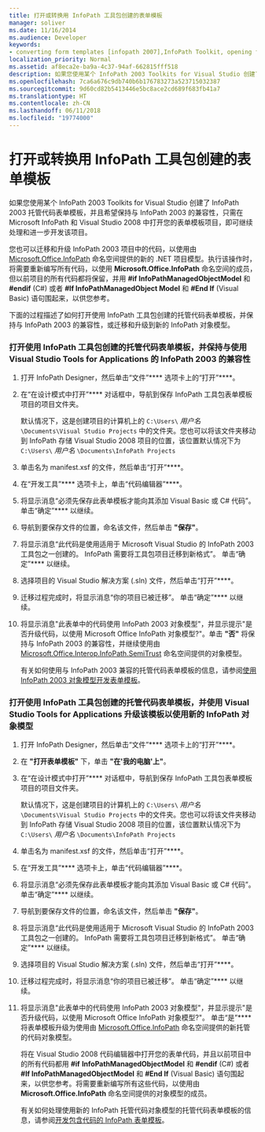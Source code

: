 ```yaml
---
title: 打开或转换用 InfoPath 工具包创建的表单模板
manager: soliver
ms.date: 11/16/2014
ms.audience: Developer
keywords:
- converting form templates [infopath 2007],InfoPath Toolkit, opening form templates from,form templates [InfoPath 2007], opening,InfoPath 2007, converting InfoPath Toolkit form templates,opening form templates [InfoPath 2007],form templates [InfoPath 2007], converting,script [InfoPath 2007], converting to managed code
localization_priority: Normal
ms.assetid: af8eca2e-ba9a-4c37-94af-662815fff518
description: 如果您使用某个 InfoPath 2003 Toolkits for Visual Studio 创建了 InfoPath 2003 托管代码表单模板，并且希望保持与 InfoPath 2003 的兼容性，只需在 Microsoft InfoPath 和 Visual Studio 2008 中打开您的表单模板项目，即可继续处理和进一步开发该项目。
ms.openlocfilehash: 7ca6a676c9db740b6b176783273a523715032387
ms.sourcegitcommit: 9d60cd82b5413446e5bc8ace2cd689f683fb41a7
ms.translationtype: HT
ms.contentlocale: zh-CN
ms.lasthandoff: 06/11/2018
ms.locfileid: "19774000"
---
```

# <a name="open-or-convert-a-form-template-created-with-the-infopath-toolkit"></a>打开或转换用 InfoPath 工具包创建的表单模板

如果您使用某个 InfoPath 2003 Toolkits for Visual Studio 创建了 InfoPath 2003 托管代码表单模板，并且希望保持与 InfoPath 2003 的兼容性，只需在 Microsoft InfoPath 和 Visual Studio 2008 中打开您的表单模板项目，即可继续处理和进一步开发该项目。
  
您也可以迁移和升级 InfoPath 2003 项目中的代码，以使用由 [Microsoft.Office.InfoPath](https://msdn.microsoft.com/library/Microsoft.Office.InfoPath.aspx) 命名空间提供的新的 .NET 项目模型。执行该操作时，将需要重新编写所有代码，以使用 **Microsoft.Office.InfoPath** 命名空间的成员，但以前项目的所有代码都将保留，并用 **#if InfoPathManagedObjectModel** 和 **#endif** (C#) 或者 **#If InfoPathManagedObject Model** 和 **#End If** (Visual Basic) 语句围起来，以供您参考。 
  
下面的过程描述了如何打开使用 InfoPath 工具包创建的托管代码表单模板，并保持与 InfoPath 2003 的兼容性，或迁移和升级到新的 InfoPath 对象模型。 
  
### <a name="open-a-managed-code-form-template-created-with-the-infopath-toolkit-and-maintain-compatibility-with-infopath-2003-using-visual-studio-tools-for-applications"></a>打开使用 InfoPath 工具包创建的托管代码表单模板，并保持与使用 Visual Studio Tools for Applications 的 InfoPath 2003 的兼容性

1. 打开 InfoPath Designer，然后单击“文件”**** 选项卡上的“打开”****。 
    
2. 在“在设计模式中打开”**** 对话框中，导航到保存 InfoPath 工具包表单模板项目的项目文件夹。 
    
    默认情况下，这是创建项目的计算机上的  `C:\Users\` *用户名*  `\Documents\Visual Studio Projects` 中的文件夹。您也可以将该文件夹移动到 InfoPath 存储 Visual Studio 2008 项目的位置，该位置默认情况下为  `C:\Users\` *用户名*  `\Documents\InfoPath Projects`
    
3. 单击名为 manifest.xsf 的文件，然后单击“打开”****。
    
4. 在“开发工具”**** 选项卡上，单击“代码编辑器”****。
    
5. 将显示消息“必须先保存此表单模板才能向其添加 Visual Basic 或 C# 代码”。 单击“确定”**** 以继续。 
    
6. 导航到要保存文件的位置，命名该文件，然后单击 **"保存"**。
    
7. 将显示消息“此代码是使用适用于 Microsoft Visual Studio 的 InfoPath 2003 工具包之一创建的。 InfoPath 需要将工具包项目迁移到新格式”。 单击“确定”**** 以继续。 
    
8. 选择项目的 Visual Studio 解决方案 (.sln) 文件，然后单击“打开”****。
    
9. 迁移过程完成时，将显示消息“你的项目已被迁移”。 单击“确定”**** 以继续。 
    
10. 将显示消息"此表单中的代码使用 InfoPath 2003 对象模型"，并显示提示"是否升级代码，以使用 Microsoft Office InfoPath 对象模型?"。单击 **"否"** 将保持与 InfoPath 2003 的兼容性，并继续使用由 [Microsoft.Office.Interop.InfoPath.SemiTrust](https://msdn.microsoft.com/library/Microsoft.Office.Interop.InfoPath.SemiTrust.aspx) 命名空间提供的对象模型。 
    
    有关如何使用与 InfoPath 2003 兼容的托管代码表单模板的信息，请参阅[使用 InfoPath 2003 对象模型开发表单模板](developing-form-templates-using-the-infopath-2003-object-model.md)。
    
### <a name="open-a-managed-code-form-template-created-with-the-infopath-toolkit-and-upgrade-it-to-use-the-new-infopath-object-model-using-visual-studio-tools-for-applications"></a>打开使用 InfoPath 工具包创建的托管代码表单模板，并使用 Visual Studio Tools for Applications 升级该模板以使用新的 InfoPath 对象模型

1. 打开 InfoPath Designer，然后单击“文件”**** 选项卡上的“打开”****。 
    
2. 在 **"打开表单模板"** 下，单击 **"在'我的电脑'上"**。
    
3. 在“在设计模式中打开”**** 对话框中，导航到保存 InfoPath 工具包表单模板项目的项目文件夹。 
    
    默认情况下，这是创建项目的计算机上的  `C:\Users\` *用户名*  `\Documents\Visual Studio Projects` 中的文件夹。您也可以将该文件夹移动到 InfoPath 存储 Visual Studio 2008 项目的位置，该位置默认情况下为  `C:\Users\` *用户名*  `\Documents\InfoPath Projects`
    
4. 单击名为 manifest.xsf 的文件，然后单击“打开”****。
    
5. 在“开发工具”**** 选项卡上，单击“代码编辑器”****。
    
6. 将显示消息“必须先保存此表单模板才能向其添加 Visual Basic 或 C# 代码”。 单击“确定”**** 以继续。 
    
7. 导航到要保存文件的位置，命名该文件，然后单击 **"保存"**。
    
8. 将显示消息“此代码是使用适用于 Microsoft Visual Studio 的 InfoPath 2003 工具包之一创建的。 InfoPath 需要将工具包项目迁移到新格式”。 单击“确定”**** 以继续。 
    
9. 选择项目的 Visual Studio 解决方案 (.sln) 文件，然后单击“打开”****。
    
10. 迁移过程完成时，将显示消息“你的项目已被迁移”。 单击“确定”**** 以继续。 
    
11. 将显示消息"此表单中的代码使用 InfoPath 2003 对象模型"，并显示提示"是否升级代码，以使用 Microsoft Office InfoPath 对象模型?"。 单击“是”**** 将表单模板升级为使用由 [Microsoft.Office.InfoPath](https://msdn.microsoft.com/library/Microsoft.Office.InfoPath.aspx) 命名空间提供的新托管的代码对象模型。 
    
    将在 Visual Studio 2008 代码编辑器中打开您的表单代码，并且以前项目中的所有代码都用 **#if** **InfoPathManagedObjectModel** 和 **#endif** (C#) 或者 **#If InfoPathManagedObjectModel** 和 **#End If** (Visual Basic) 语句围起来，以供您参考。将需要重新编写所有这些代码，以使用由 **Microsoft.Office.InfoPath** 命名空间提供的对象模型的成员。 
    
    有关如何处理使用新的 InfoPath 托管代码对象模型的托管代码表单模板的信息，请参阅[开发包含代码的 InfoPath 表单模板](developing-infopath-form-templates-with-code.md)。
    

